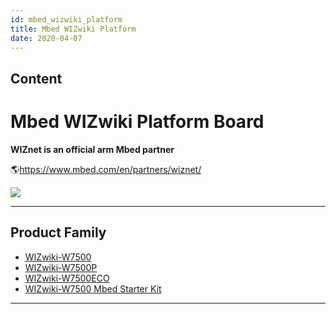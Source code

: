 ```yaml
---
id: mbed_wizwiki_platform
title: Mbed WIZwiki Platform
date: 2020-04-07
---
```



## Content
# Mbed WIZwiki Platform Board

**WIZnet is an official arm Mbed partner**

🌎<https://www.mbed.com/en/partners/wiznet/>

![](/document_framework/img/products/w7500/arm_mbed_partner.png)

-----

## Product Family

  - [WIZwiki-W7500](Overview.md)
  - [WIZwiki-W7500P](Overview.md)
  - [WIZwiki-W7500ECO](Overview.md)
  - [WIZwiki-W7500 Mbed Starter Kit](WIZwiki-W7500_Mbed_Starter_Kit.md)

-----
